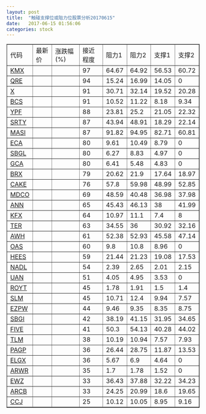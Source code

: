 ```yaml
---
layout: post
title:  "触碰支撑位或阻力位股票分析20170615"
date:   2017-06-15 01:56:06
categories: stock
---
```

<script type="text/javascript">
var stockList = []
stockList.push('gb_kmx');
stockList.push('gb_qre');
stockList.push('gb_x');
stockList.push('gb_bcs');
stockList.push('gb_ypf');
stockList.push('gb_srty');
stockList.push('gb_masi');
stockList.push('gb_eca');
stockList.push('gb_sbgl');
stockList.push('gb_gca');
stockList.push('gb_brx');
stockList.push('gb_cake');
stockList.push('gb_mdco');
stockList.push('gb_ann');
stockList.push('gb_kfx');
stockList.push('gb_ter');
stockList.push('gb_awh');
stockList.push('gb_oas');
stockList.push('gb_hees');
stockList.push('gb_nadl');
stockList.push('gb_uan');
stockList.push('gb_royt');
stockList.push('gb_slm');
stockList.push('gb_ezpw');
stockList.push('gb_sbgi');
stockList.push('gb_five');
stockList.push('gb_tlm');
stockList.push('gb_pagp');
stockList.push('gb_elgx');
stockList.push('gb_arwr');
stockList.push('gb_ewz');
stockList.push('gb_arcb');
stockList.push('gb_ccj');
</script>
<table border="1">
 <tr>
 <td>代码</td>
 <td>最新价</td>
 <td>涨跌幅(%)</td>
 <td>接近程度</td>
 <td>阻力1</td>
 <td>阻力2</td>
 <td>支撑1</td>
 <td>支撑2</td>
</tr>
  <tr id="kmx" class="green">
  <td><a href="http://stock.finance.sina.com.cn/usstock/quotes/KMX.html" target="_blank">KMX</a></td><td></td><td></td><td>97</td><td>64.67</td><td>64.92</td><td>56.53</td><td>60.72</td></tr>
  <tr id="qre" class="red">
  <td><a href="http://stock.finance.sina.com.cn/usstock/quotes/QRE.html" target="_blank">QRE</a></td><td></td><td></td><td>94</td><td>15.24</td><td>16.99</td><td>14.05</td><td>0</td></tr>
  <tr id="x" class="green">
  <td><a href="http://stock.finance.sina.com.cn/usstock/quotes/X.html" target="_blank">X</a></td><td></td><td></td><td>91</td><td>30.71</td><td>32.14</td><td>19.52</td><td>20.28</td></tr>
  <tr id="bcs" class="red">
  <td><a href="http://stock.finance.sina.com.cn/usstock/quotes/BCS.html" target="_blank">BCS</a></td><td></td><td></td><td>91</td><td>10.52</td><td>11.22</td><td>8.18</td><td>9.34</td></tr>
  <tr id="ypf" class="red">
  <td><a href="http://stock.finance.sina.com.cn/usstock/quotes/YPF.html" target="_blank">YPF</a></td><td></td><td></td><td>88</td><td>23.81</td><td>25.2</td><td>21.05</td><td>22.32</td></tr>
  <tr id="srty" class="red">
  <td><a href="http://stock.finance.sina.com.cn/usstock/quotes/SRTY.html" target="_blank">SRTY</a></td><td></td><td></td><td>87</td><td>43.94</td><td>48.91</td><td>18.29</td><td>22.14</td></tr>
  <tr id="masi" class="red">
  <td><a href="http://stock.finance.sina.com.cn/usstock/quotes/MASI.html" target="_blank">MASI</a></td><td></td><td></td><td>87</td><td>91.82</td><td>94.95</td><td>82.71</td><td>60.81</td></tr>
  <tr id="eca" class="red">
  <td><a href="http://stock.finance.sina.com.cn/usstock/quotes/ECA.html" target="_blank">ECA</a></td><td></td><td></td><td>80</td><td>9.61</td><td>10.49</td><td>8.79</td><td>0</td></tr>
  <tr id="sbgl" class="green">
  <td><a href="http://stock.finance.sina.com.cn/usstock/quotes/SBGL.html" target="_blank">SBGL</a></td><td></td><td></td><td>80</td><td>6.27</td><td>8.83</td><td>4.97</td><td>0</td></tr>
  <tr id="gca" class="green">
  <td><a href="http://stock.finance.sina.com.cn/usstock/quotes/GCA.html" target="_blank">GCA</a></td><td></td><td></td><td>80</td><td>6.41</td><td>5.48</td><td>4.83</td><td>0</td></tr>
  <tr id="brx" class="green">
  <td><a href="http://stock.finance.sina.com.cn/usstock/quotes/BRX.html" target="_blank">BRX</a></td><td></td><td></td><td>79</td><td>20.62</td><td>21.9</td><td>17.64</td><td>18.97</td></tr>
  <tr id="cake" class="green">
  <td><a href="http://stock.finance.sina.com.cn/usstock/quotes/CAKE.html" target="_blank">CAKE</a></td><td></td><td></td><td>76</td><td>57.8</td><td>59.98</td><td>48.99</td><td>52.85</td></tr>
  <tr id="mdco" class="green">
  <td><a href="http://stock.finance.sina.com.cn/usstock/quotes/MDCO.html" target="_blank">MDCO</a></td><td></td><td></td><td>69</td><td>48.59</td><td>40.48</td><td>36.98</td><td>37.98</td></tr>
  <tr id="ann" class="red">
  <td><a href="http://stock.finance.sina.com.cn/usstock/quotes/ANN.html" target="_blank">ANN</a></td><td></td><td></td><td>65</td><td>45.43</td><td>46.13</td><td>38</td><td>41.99</td></tr>
  <tr id="kfx" class="green">
  <td><a href="http://stock.finance.sina.com.cn/usstock/quotes/KFX.html" target="_blank">KFX</a></td><td></td><td></td><td>64</td><td>10.97</td><td>11.1</td><td>7.4</td><td>8</td></tr>
  <tr id="ter" class="green">
  <td><a href="http://stock.finance.sina.com.cn/usstock/quotes/TER.html" target="_blank">TER</a></td><td></td><td></td><td>63</td><td>34.55</td><td>36</td><td>30.92</td><td>32.16</td></tr>
  <tr id="awh" class="green">
  <td><a href="http://stock.finance.sina.com.cn/usstock/quotes/AWH.html" target="_blank">AWH</a></td><td></td><td></td><td>61</td><td>52.38</td><td>52.93</td><td>45.58</td><td>47.14</td></tr>
  <tr id="oas" class="red">
  <td><a href="http://stock.finance.sina.com.cn/usstock/quotes/OAS.html" target="_blank">OAS</a></td><td></td><td></td><td>60</td><td>9.8</td><td>10.8</td><td>8.96</td><td>0</td></tr>
  <tr id="hees" class="green">
  <td><a href="http://stock.finance.sina.com.cn/usstock/quotes/HEES.html" target="_blank">HEES</a></td><td></td><td></td><td>59</td><td>21.44</td><td>21.23</td><td>19.08</td><td>17.53</td></tr>
  <tr id="nadl" class="green">
  <td><a href="http://stock.finance.sina.com.cn/usstock/quotes/NADL.html" target="_blank">NADL</a></td><td></td><td></td><td>54</td><td>2.39</td><td>2.65</td><td>2.01</td><td>2.15</td></tr>
  <tr id="uan" class="red">
  <td><a href="http://stock.finance.sina.com.cn/usstock/quotes/UAN.html" target="_blank">UAN</a></td><td></td><td></td><td>51</td><td>4.05</td><td>4.95</td><td>3.53</td><td>0</td></tr>
  <tr id="royt" class="red">
  <td><a href="http://stock.finance.sina.com.cn/usstock/quotes/ROYT.html" target="_blank">ROYT</a></td><td></td><td></td><td>45</td><td>1.78</td><td>1.91</td><td>1.5</td><td>1.4</td></tr>
  <tr id="slm" class="green">
  <td><a href="http://stock.finance.sina.com.cn/usstock/quotes/SLM.html" target="_blank">SLM</a></td><td></td><td></td><td>45</td><td>10.71</td><td>12.4</td><td>9.94</td><td>7.57</td></tr>
  <tr id="ezpw" class="green">
  <td><a href="http://stock.finance.sina.com.cn/usstock/quotes/EZPW.html" target="_blank">EZPW</a></td><td></td><td></td><td>44</td><td>9.46</td><td>9.35</td><td>8.35</td><td>8.75</td></tr>
  <tr id="sbgi" class="green">
  <td><a href="http://stock.finance.sina.com.cn/usstock/quotes/SBGI.html" target="_blank">SBGI</a></td><td></td><td></td><td>42</td><td>38.19</td><td>41.15</td><td>31.95</td><td>34.65</td></tr>
  <tr id="five" class="red">
  <td><a href="http://stock.finance.sina.com.cn/usstock/quotes/FIVE.html" target="_blank">FIVE</a></td><td></td><td></td><td>41</td><td>50.3</td><td>54.13</td><td>40.28</td><td>44.02</td></tr>
  <tr id="tlm" class="green">
  <td><a href="http://stock.finance.sina.com.cn/usstock/quotes/TLM.html" target="_blank">TLM</a></td><td></td><td></td><td>38</td><td>10.19</td><td>10.94</td><td>7.57</td><td>7.93</td></tr>
  <tr id="pagp" class="red">
  <td><a href="http://stock.finance.sina.com.cn/usstock/quotes/PAGP.html" target="_blank">PAGP</a></td><td></td><td></td><td>36</td><td>26.44</td><td>28.75</td><td>11.87</td><td>13.53</td></tr>
  <tr id="elgx" class="green">
  <td><a href="http://stock.finance.sina.com.cn/usstock/quotes/ELGX.html" target="_blank">ELGX</a></td><td></td><td></td><td>36</td><td>5.67</td><td>6.9</td><td>4.64</td><td>0</td></tr>
  <tr id="arwr" class="green">
  <td><a href="http://stock.finance.sina.com.cn/usstock/quotes/ARWR.html" target="_blank">ARWR</a></td><td></td><td></td><td>35</td><td>1.7</td><td>1.78</td><td>1.52</td><td>0</td></tr>
  <tr id="ewz" class="green">
  <td><a href="http://stock.finance.sina.com.cn/usstock/quotes/EWZ.html" target="_blank">EWZ</a></td><td></td><td></td><td>33</td><td>36.43</td><td>37.88</td><td>32.22</td><td>34.23</td></tr>
  <tr id="arcb" class="red">
  <td><a href="http://stock.finance.sina.com.cn/usstock/quotes/ARCB.html" target="_blank">ARCB</a></td><td></td><td></td><td>33</td><td>24.25</td><td>20.99</td><td>18.6</td><td>19.65</td></tr>
  <tr id="ccj" class="green">
  <td><a href="http://stock.finance.sina.com.cn/usstock/quotes/CCJ.html" target="_blank">CCJ</a></td><td></td><td></td><td>25</td><td>10.12</td><td>10.05</td><td>8.95</td><td>9.16</td></tr>
</table>
